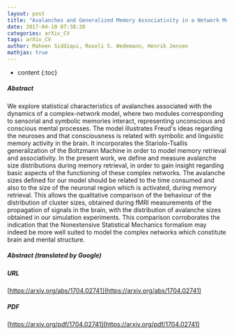 ```yaml
---
layout: post
title: "Avalanches and Generalized Memory Associativity in a Network Model for Conscious and Unconscious Mental Functioning"
date: 2017-04-10 07:38:28
categories: arXiv_CV
tags: arXiv_CV
author: Maheen Siddiqui, Roseli S. Wedemann, Henrik Jensen
mathjax: true
---
```


* content
{:toc}

##### Abstract
We explore statistical characteristics of avalanches associated with the dynamics of a complex-network model, where two modules corresponding to sensorial and symbolic memories interact, representing unconscious and conscious mental processes. The model illustrates Freud's ideas regarding the neuroses and that consciousness is related with symbolic and linguistic memory activity in the brain. It incorporates the Stariolo-Tsallis generalization of the Boltzmann Machine in order to model memory retrieval and associativity. In the present work, we define and measure avalanche size distributions during memory retrieval, in order to gain insight regarding basic aspects of the functioning of these complex networks. The avalanche sizes defined for our model should be related to the time consumed and also to the size of the neuronal region which is activated, during memory retrieval. This allows the qualitative comparison of the behaviour of the distribution of cluster sizes, obtained during fMRI measurements of the propagation of signals in the brain, with the distribution of avalanche sizes obtained in our simulation experiments. This comparison corroborates the indication that the Nonextensive Statistical Mechanics formalism may indeed be more well suited to model the complex networks which constitute brain and mental structure.

##### Abstract (translated by Google)


##### URL
[https://arxiv.org/abs/1704.02741](https://arxiv.org/abs/1704.02741)

##### PDF
[https://arxiv.org/pdf/1704.02741](https://arxiv.org/pdf/1704.02741)

